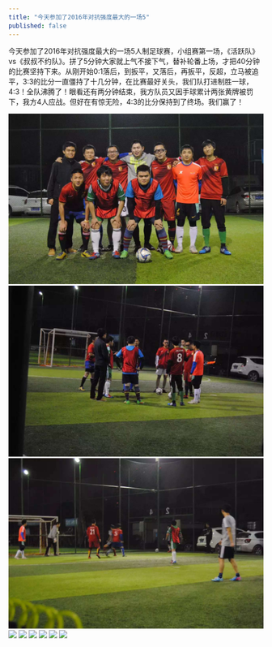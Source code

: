 ```yaml
---
title: "今天参加了2016年对抗强度最大的一场5"
published: false
---
```

今天参加了2016年对抗强度最大的一场5人制足球赛，小组赛第一场，《活跃队》vs《叔叔不约队》。拼了5分钟大家就上气不接下气，替补轮番上场，才把40分钟的比赛坚持下来。从刚开始0:1落后，到扳平，又落后，再扳平，反超，立马被追平，3:3的比分一直僵持了十几分钟，在比赛最好关头，我们队打进制胜一球，4:3！全队沸腾了！眼看还有两分钟结束，我方队员又因手球累计两张黄牌被罚下，我方4人应战。但好在有惊无险，4:3的比分保持到了终场。我们赢了！

![](./1.jpg)
![](./2.jpg)
![](./3.jpg)
![](./4.jpg)
![](./5.jpg)
![](./6.jpg)
![](./7.jpg)
![](./8.jpg)
![](./9.jpg)
